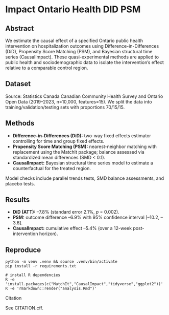# Impact Ontario Health DID PSM

## Abstract
We estimate the causal effect of a specified Ontario public health intervention on hospitalization outcomes using Difference-in-Differences (DiD), Propensity Score Matching (PSM), and Bayesian structural time series (CausalImpact). These quasi-experimental methods are applied to public health and sociodemographic data to isolate the intervention’s effect relative to a comparable control region.

## Dataset
Source: Statistics Canada Canadian Community Health Survey and Ontario Open Data (2019–2023, n=10,000, features=15). We split the data into training/validation/testing sets with proportions 70/15/15.

## Methods
- **Difference-in-Differences (DiD):** two-way fixed effects estimator controlling for time and group fixed effects.
- **Propensity Score Matching (PSM):** nearest-neighbor matching with replacement using the MatchIt package; balance assessed via standardized mean differences (SMD < 0.1).
- **CausalImpact:** Bayesian structural time series model to estimate a counterfactual for the treated region.

Model checks include parallel trends tests, SMD balance assessments, and placebo tests.

## Results
- **DiD (ATT):** –7.8% (standard error 2.1%, *p* = 0.002).
- **PSM:** outcome difference –6.9% with 95% confidence interval [–10.2, –3.6].
- **CausalImpact:** cumulative effect –5.4% (over a 12-week post-intervention horizon).

## Reproduce

    python -m venv .venv && source .venv/bin/activate
    pip install -r requirements.txt

    # install R dependencies
    R -e 'install.packages(c("MatchIt","CausalImpact","tidyverse","ggplot2"))'
    R -e 'rmarkdown::render("analysis.Rmd")'

Citation

See CITATION.cff.
